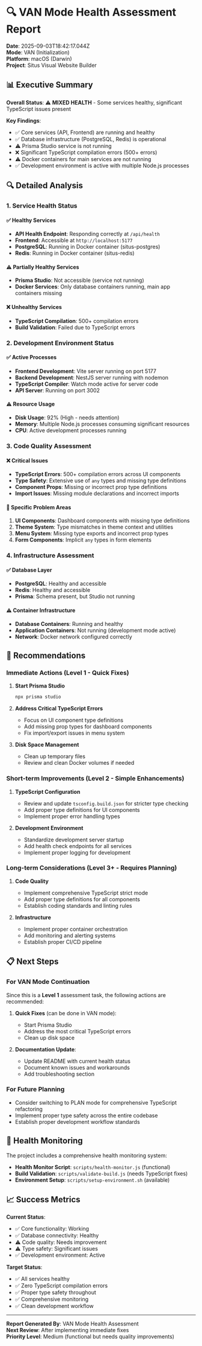 # 🔍 VAN Mode Health Assessment Report

**Date**: 2025-09-03T18:42:17.044Z  
**Mode**: VAN (Initialization)  
**Platform**: macOS (Darwin)  
**Project**: Situs Visual Website Builder

## 📊 Executive Summary

**Overall Status**: ⚠️ **MIXED HEALTH** - Some services healthy, significant TypeScript issues present

**Key Findings**:

- ✅ Core services (API, Frontend) are running and healthy
- ✅ Database infrastructure (PostgreSQL, Redis) is operational
- ⚠️ Prisma Studio service is not running
- ❌ Significant TypeScript compilation errors (500+ errors)
- ⚠️ Docker containers for main services are not running
- ✅ Development environment is active with multiple Node.js processes

## 🔍 Detailed Analysis

### 1. Service Health Status

#### ✅ Healthy Services

- **API Health Endpoint**: Responding correctly at `/api/health`
- **Frontend**: Accessible at `http://localhost:5177`
- **PostgreSQL**: Running in Docker container (situs-postgres)
- **Redis**: Running in Docker container (situs-redis)

#### ⚠️ Partially Healthy Services

- **Prisma Studio**: Not accessible (service not running)
- **Docker Services**: Only database containers running, main app containers missing

#### ❌ Unhealthy Services

- **TypeScript Compilation**: 500+ compilation errors
- **Build Validation**: Failed due to TypeScript errors

### 2. Development Environment Status

#### ✅ Active Processes

- **Frontend Development**: Vite server running on port 5177
- **Backend Development**: NestJS server running with nodemon
- **TypeScript Compiler**: Watch mode active for server code
- **API Server**: Running on port 3002

#### ⚠️ Resource Usage

- **Disk Usage**: 92% (High - needs attention)
- **Memory**: Multiple Node.js processes consuming significant resources
- **CPU**: Active development processes running

### 3. Code Quality Assessment

#### ❌ Critical Issues

- **TypeScript Errors**: 500+ compilation errors across UI components
- **Type Safety**: Extensive use of `any` types and missing type definitions
- **Component Props**: Missing or incorrect prop type definitions
- **Import Issues**: Missing module declarations and incorrect imports

#### 🔧 Specific Problem Areas

1. **UI Components**: Dashboard components with missing type definitions
2. **Theme System**: Type mismatches in theme context and utilities
3. **Menu System**: Missing type exports and incorrect prop types
4. **Form Components**: Implicit `any` types in form elements

### 4. Infrastructure Assessment

#### ✅ Database Layer

- **PostgreSQL**: Healthy and accessible
- **Redis**: Healthy and accessible
- **Prisma**: Schema present, but Studio not running

#### ⚠️ Container Infrastructure

- **Database Containers**: Running and healthy
- **Application Containers**: Not running (development mode active)
- **Network**: Docker network configured correctly

## 🎯 Recommendations

### Immediate Actions (Level 1 - Quick Fixes)

1. **Start Prisma Studio**

   ```bash
   npx prisma studio
   ```

2. **Address Critical TypeScript Errors**
   - Focus on UI component type definitions
   - Add missing prop types for dashboard components
   - Fix import/export issues in menu system

3. **Disk Space Management**
   - Clean up temporary files
   - Review and clean Docker volumes if needed

### Short-term Improvements (Level 2 - Simple Enhancements)

1. **TypeScript Configuration**
   - Review and update `tsconfig.build.json` for stricter type checking
   - Add proper type definitions for UI components
   - Implement proper error handling types

2. **Development Environment**
   - Standardize development server startup
   - Add health check endpoints for all services
   - Implement proper logging for development

### Long-term Considerations (Level 3+ - Requires Planning)

1. **Code Quality**
   - Implement comprehensive TypeScript strict mode
   - Add proper type definitions for all components
   - Establish coding standards and linting rules

2. **Infrastructure**
   - Implement proper container orchestration
   - Add monitoring and alerting systems
   - Establish proper CI/CD pipeline

## 📋 Next Steps

### For VAN Mode Continuation

Since this is a **Level 1** assessment task, the following actions are recommended:

1. **Quick Fixes** (can be done in VAN mode):
   - Start Prisma Studio
   - Address the most critical TypeScript errors
   - Clean up disk space

2. **Documentation Update**:
   - Update README with current health status
   - Document known issues and workarounds
   - Add troubleshooting section

### For Future Planning

- Consider switching to PLAN mode for comprehensive TypeScript refactoring
- Implement proper type safety across the entire codebase
- Establish proper development workflow standards

## 🔄 Health Monitoring

The project includes a comprehensive health monitoring system:

- **Health Monitor Script**: `scripts/health-monitor.js` (functional)
- **Build Validation**: `scripts/validate-build.js` (needs TypeScript fixes)
- **Environment Setup**: `scripts/setup-environment.sh` (available)

## 📈 Success Metrics

**Current Status**:

- ✅ Core functionality: Working
- ✅ Database connectivity: Healthy
- ⚠️ Code quality: Needs improvement
- ⚠️ Type safety: Significant issues
- ✅ Development environment: Active

**Target Status**:

- ✅ All services healthy
- ✅ Zero TypeScript compilation errors
- ✅ Proper type safety throughout
- ✅ Comprehensive monitoring
- ✅ Clean development workflow

---

**Report Generated By**: VAN Mode Health Assessment  
**Next Review**: After implementing immediate fixes  
**Priority Level**: Medium (functional but needs quality improvements)
